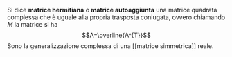 Si dice **matrice hermitiana** o **matrice autoaggiunta** una matrice quadrata complessa che è uguale alla propria trasposta coniugata, ovvero chiamando $M$ la matrice si ha
$$A=\overline{A^{T}}$$
Sono la generalizzazione complessa di una [[matrice simmetrica]] reale.
